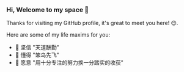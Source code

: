 ### Hi, Welcome to my space 👋


Thanks for visiting my GitHub profile, it's great to meet you here! 😊.

Here are some of my life maxims for you:

- 🔭 坚信 "天道酬勤"
- 🌱 懂得 "笨鸟先飞"
- 👯 愿意 "用十分专注的努力换一分踏实的收获"


